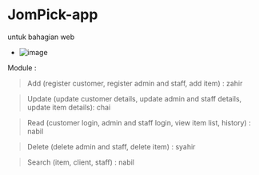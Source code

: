 # JomPick-app

untuk bahagian web
- ![image](https://github.com/zahir248/JomPick-app/assets/90888537/532e1b46-8a8b-4cad-a665-4194b6a0501a)



Module :
> Add (register customer, register admin and staff, add item) : zahir

> Update (update customer details, update admin and staff details, update item details): chai

> Read (customer login, admin and staff login, view item list, history) : nabil

> Delete (delete admin and staff, delete item) : syahir

> Search (item, client, staff) : nabil
